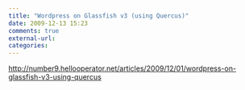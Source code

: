 ```yaml
---
title: "Wordpress on Glassfish v3 (using Quercus)"
date: 2009-12-13 15:23
comments: true
external-url:
categories:
---
```

<http://number9.hellooperator.net/articles/2009/12/01/wordpress-on-glassfish-v3-using-quercus>
